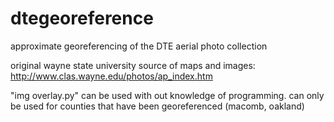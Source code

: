 dtegeoreference
===============

approximate georeferencing of the DTE aerial photo collection

original wayne state university source of maps and images: http://www.clas.wayne.edu/photos/ap_index.htm

"img overlay.py" can be used with out knowledge of programming.
can only be used for counties that have been georeferenced (macomb, oakland)

